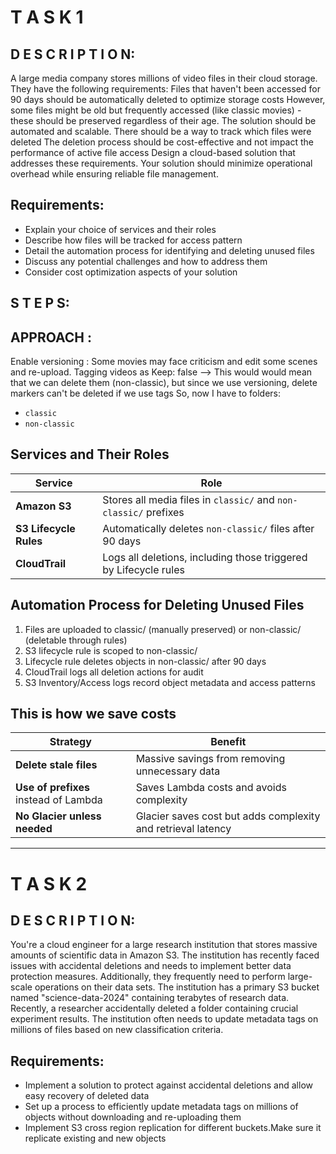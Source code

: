 # T A S K   1
## D E S C R I P T I O N:
A large media company stores millions of video files in their cloud storage. They have the following requirements:
Files that haven't been accessed for 90 days should be automatically deleted to optimize storage costs
However, some files might be old but frequently accessed (like classic movies) - these should be preserved regardless of their age.
The solution should be automated and scalable.
There should be a way to track which files were deleted
The deletion process should be cost-effective and not impact the performance of active file access
Design a cloud-based solution that addresses these requirements. Your solution should minimize operational overhead while ensuring reliable file management.
## **Requirements:**
  - Explain your choice of services and their roles
  - Describe how files will be tracked for access pattern
  - Detail the automation process for identifying and deleting unused files
  - Discuss any potential challenges and how to address them
  - Consider cost optimization aspects of your solution

## S T E P S:

## APPROACH : 
  Enable versioning : Some movies may face criticism and edit some scenes and re-upload.
  Tagging videos as Keep: false --> This would would mean that we can delete them (non-classic), but since we use versioning, delete markers can't be deleted if we use tags
  So, now I have to folders:
  - `classic`
  - `non-classic`

## Services and Their Roles
| Service                            | Role                                                             |
| ---------------------------------- | ---------------------------------------------------------------- |
| **Amazon S3**                      | Stores all media files in `classic/` and `non-classic/` prefixes |
| **S3 Lifecycle Rules**             | Automatically deletes `non-classic/` files after 90 days         |
| **CloudTrail**                     | Logs all deletions, including those triggered by Lifecycle rules |


## **Automation Process for Deleting Unused Files**
1.	Files are uploaded to classic/ (manually preserved) or non-classic/ (deletable through rules)
2.	S3 lifecycle rule is scoped to non-classic/
3.	Lifecycle rule deletes objects in non-classic/ after 90 days
4.	CloudTrail logs all deletion actions for audit
5.	S3 Inventory/Access logs record object metadata and access patterns


## **This is how we save costs**
| Strategy                              | Benefit                                                      |
| ------------------------------------- | ------------------------------------------------------------ |
| **Delete stale files**                | Massive savings from removing unnecessary data               |
| **Use of prefixes** instead of Lambda | Saves Lambda costs and avoids complexity                     |
| **No Glacier unless needed**          | Glacier saves cost but adds complexity and retrieval latency |

  
<hr />  

# T A S K   2
## D E S C R I P T I O N:
You're a cloud engineer for a large research institution that stores massive amounts of scientific data in Amazon S3. The institution has recently faced issues with accidental deletions and needs to implement better data protection measures. Additionally, they frequently need to perform large-scale operations on their data sets.
The institution has a primary S3 bucket named "science-data-2024" containing terabytes of research data.
﻿﻿﻿Recently, a researcher accidentally deleted a folder containing crucial experiment results.
﻿﻿﻿The institution often needs to update metadata tags on millions of files based on new classification criteria.
## **Requirements:**
  - Implement a solution to protect against accidental deletions and allow easy recovery of deleted data
  - Set up a process to efficiently update metadata tags on millions of objects without downloading and re-uploading them
  - Implement S3 cross region replication for different buckets.Make sure it replicate existing and new objects
